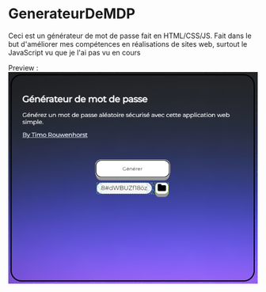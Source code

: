 # GenerateurDeMDP
Ceci est un générateur de mot de passe fait en HTML/CSS/JS.
Fait dans le but d'améliorer mes compétences en réalisations de sites web, surtout le JavaScript vu que je l'ai pas vu en cours


Preview :\
![preview](https://github.com/TimoooR7/GenerateurDeMDP/blob/main/resources/webapp-preview.png)